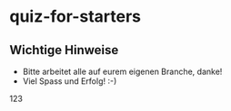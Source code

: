 # quiz-for-starters

## Wichtige Hinweise

* Bitte arbeitet alle auf eurem eigenen Branche, danke!
* Viel Spass und Erfolg! :-)

123
